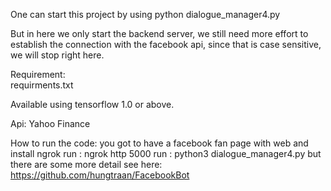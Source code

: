 One can start this project by using python dialogue_manager4.py   

But in here we only start the backend server, we still need more effort to establish the connection with the facebook api, since that is case sensitive, we will stop right here.   

Requirement:   
requirments.txt

Available using tensorflow 1.0 or above.   

Api: Yahoo Finance   

How to run the code:
you got to have a facebook fan page with web and install ngrok
run : ngrok http 5000
run : python3 dialogue_manager4.py
but there are some more detail see here: 
https://github.com/hungtraan/FacebookBot
